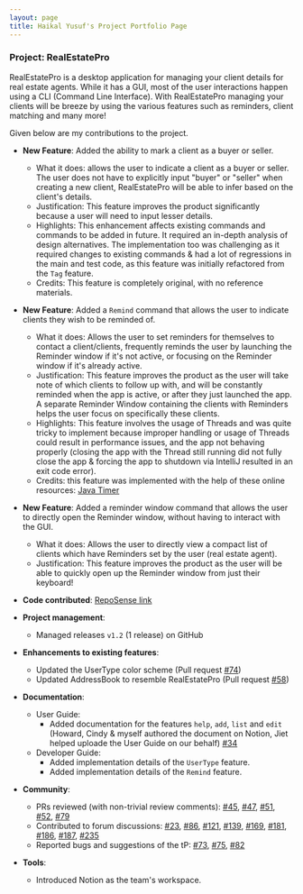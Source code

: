 ```yaml
---
layout: page
title: Haikal Yusuf's Project Portfolio Page
---
```


### Project: RealEstatePro

RealEstatePro is a desktop application for managing your client details for real estate agents. While it has a GUI, most of the user interactions happen using a CLI (Command Line Interface). With RealEstatePro managing your clients will be breeze by using the various features such as reminders, client matching and many more!

Given below are my contributions to the project.

* **New Feature**: Added the ability to mark a client as a buyer or seller.
  * What it does: allows the user to indicate a client as a buyer or seller. The user does not have to explicitly input "buyer" or "seller" when creating a new client, RealEstatePro will be able to infer based on the client's details.
  * Justification: This feature improves the product significantly because a user will need to input lesser details.
  * Highlights: This enhancement affects existing commands and commands to be added in future. It required an in-depth analysis of design alternatives. The implementation too was challenging as it required changes to existing commands & had a lot of regressions in the main and test code, as this feature was initially refactored from the `Tag` feature.
  * Credits: This feature is completely original, with no reference materials.

* **New Feature**: Added a `Remind` command that allows the user to indicate clients they wish to be reminded of.
  * What it does: Allows the user to set reminders for themselves to contact a client/clients, frequently reminds the user by launching the Reminder window if it's not active, or focusing on the Reminder window if it's already active.
  * Justification: This feature improves the product as the user will take note of which clients to follow up with, and will be constantly reminded when the app is active, or after they just launched the app. A separate Reminder Window containing the clients with Reminders helps the user focus on specifically these clients.
  * Highlights: This feature involves the usage of Threads and was quite tricky to implement because improper handling or usage of Threads could result in performance issues, and the app not behaving properly (closing the app with the Thread still running did not fully close the app & forcing the app to shutdown via IntelliJ resulted in an exit code error).
  * Credits: this feature was implemented with the help of these online resources: [Java Timer](https://www.baeldung.com/java-timer-and-timertask)

* **New Feature**: Added a reminder window command that allows the user to directly open the Reminder window, without having to interact with the GUI.
  * What it does: Allows the user to directly view a compact list of clients which have Reminders set by the user (real estate agent).
  * Justification: This feature improves the product as the user will be able to quickly open up the Reminder window from just their keyboard!

* **Code contributed**: [RepoSense link](https://nus-cs2103-ay2122s2.github.io/tp-dashboard/?search=w16-4&sort=groupTitle&sortWithin=title&timeframe=commit&mergegroup=&groupSelect=groupByRepos&breakdown=true&checkedFileTypes=docs~functional-code~test-code~other&since=2022-02-18&tabOpen=true&tabType=authorship&tabAuthor=waffledood&tabRepo=AY2122S2-CS2103-W16-4%2Ftp%5Bmaster%5D&authorshipIsMergeGroup=false&authorshipFileTypes=docs~functional-code~test-code~other&authorshipIsBinaryFileTypeChecked=false)

* **Project management**:
  * Managed releases `v1.2` (1 release) on GitHub

* **Enhancements to existing features**:
  * Updated the UserType color scheme (Pull request [\#74](https://github.com/AY2122S2-CS2103-W16-4/tp/pull/74))
  * Updated AddressBook to resemble RealEstatePro (Pull request [#58](https://github.com/AY2122S2-CS2103-W16-4/tp/pull/58))

* **Documentation**:
  * User Guide:
    * Added documentation for the features `help`, `add`, `list` and `edit` (Howard, Cindy & myself authored the document on Notion, Jiet helped uploade the User Guide on our behalf) [\#34](https://github.com/AY2122S2-CS2103-W16-4/tp/pull/34)
  * Developer Guide:
    * Added implementation details of the `UserType` feature.
    * Added implementation details of the `Remind` feature.

* **Community**:
  * PRs reviewed (with non-trivial review comments): [\#45](https://github.com/AY2122S2-CS2103-W16-4/tp/pull/45), [\#47](https://github.com/AY2122S2-CS2103-W16-4/tp/pull/47), [\#51](https://github.com/AY2122S2-CS2103-W16-4/tp/pull/51), [\#52](https://github.com/AY2122S2-CS2103-W16-4/tp/pull/52), [\#79](https://github.com/AY2122S2-CS2103-W16-4/tp/pull/79)
  * Contributed to forum discussions: [\#23](https://github.com/nus-cs2103-AY2122S2/forum/issues/23), [\#86](https://github.com/nus-cs2103-AY2122S2/forum/issues/86), [\#121](https://github.com/nus-cs2103-AY2122S2/forum/issues/121), [\#139](https://github.com/nus-cs2103-AY2122S2/forum/issues/139), [\#169](https://github.com/nus-cs2103-AY2122S2/forum/issues/169), [\#181](https://github.com/nus-cs2103-AY2122S2/forum/issues/181), [\#186](https://github.com/nus-cs2103-AY2122S2/forum/issues/186), [\#187](https://github.com/nus-cs2103-AY2122S2/forum/issues/187), [\#235](https://github.com/nus-cs2103-AY2122S2/forum/issues/235)
  * Reported bugs and suggestions of the tP: [\#73](https://github.com/AY2122S2-CS2103-W16-4/tp/issues/73), [\#75](https://github.com/AY2122S2-CS2103-W16-4/tp/issues/75), [\#82](https://github.com/AY2122S2-CS2103-W16-4/tp/issues/82)

* **Tools**:
  * Introduced Notion as the team's workspace.

